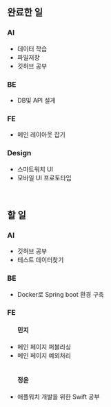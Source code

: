 <h2>완료한 일</h2>
<h3>AI</h3>
<ul>
  <li>데이터 학습</li>
  <li>파일저장</li>
  <li>깃허브 공부</li>
</ul>

<h3>BE</h3>
<ul>
  <li>DB및 API 설게</li>
</ul>

<h3>FE</h3>
<ul>
  <li>메인 레이아웃 잡기</li>
</ul>

<h3>Design</h3>
<ul>
  <li>스마트워치 UI</li>
  <li>모바일 UI 프로토타입</li>
</ul>
<br>

<h2>할 일</h2>
<h3>AI</h3>
<ul>
  <li>깃허브 공부</li>
  <li>테스트 데이터찾기</li>
</ul>

<h3>BE</h3>
<ul>
  <li>Docker로 Spring boot 환경 구축</li>
</ul>

<h3>FE</h3>
<ul>
  <h4>민지</h4>
  <li>메인 페이지 퍼블리싱</li>
  <li>메인 페이지 예외처리</li>
  <br>
  <h4>정윤</h4>
  <li>애플워치 개발을 위한 Swift 공부</li>
</ul>
